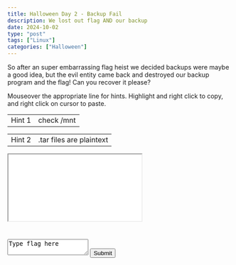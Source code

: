 ```yaml
---
title: Halloween Day 2 - Backup Fail
description: We lost out flag AND our backup
date: 2024-10-02
type: "post"
tags: ["Linux"]
categories: ["Halloween"]
---
```


So after an super embarrassing flag heist we decided backups were maybe a good idea, but the evil entity came back and destroyed our backup program and the flag!  Can you recover it please?

Mouseover the appropriate line for hints.  Highlight and right click to copy, and right click on cursor to paste.
<div class="mouseover">
    <table>
        <tr>
            <td>Hint 1</td>
            <td class="content">check /mnt</td>
        </tr>
    </table>
</div>
<div class="mouseover">
    <table>
        <tr>
            <td>Hint 2</td>
            <td class="content">.tar files are plaintext</td>
        </tr>
    </table>
</div>

<link href="/ctf/vm/vm.css" rel="stylesheet"/>
<script src="/ctf/vm/oct3.js"></script>
<div id="virt">
    <iframe src="/ctf/vm/vm.html?url=oct3.cfg&cpu=x86">Incompatible Browser D:</iframe>
</div>
<h1 id="status"></h1>
<textarea id="flag">Type flag here</textarea>
<button onclick="submit();">Submit</button>
